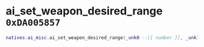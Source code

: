 # ai_set_weapon_desired_range `0xDA005857`

```lua
natives.ai_misc.ai_set_weapon_desired_range(_unk0 --[[ number ]], _unk1 --[[ number ]])
```